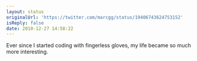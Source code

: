 ```yaml
---
layout: status
originalUrl: 'https://twitter.com/marcgg/status/19406743624753152'
isReply: false
date: 2010-12-27 14:58:22
---
```


Ever since I started coding with fingerless gloves, my life became so much more interesting.
